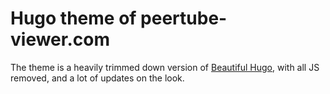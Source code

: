 Hugo theme of peertube-viewer.com
=================================

The theme is a heavily trimmed down version of [Beautiful Hugo](https://github.com/halogenica/beautifulhugo), with all JS removed, and a lot of updates on the look.
